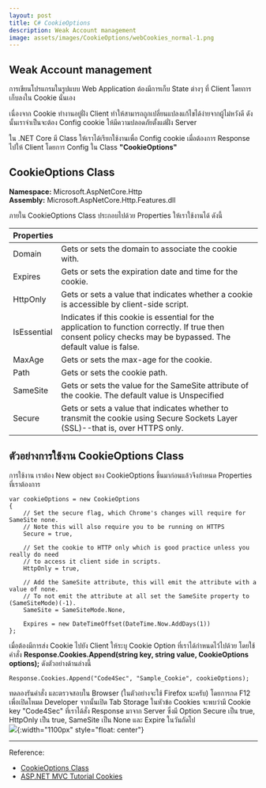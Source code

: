 ```yaml
---
layout: post
title: C# CookieOptions
description: Weak Account management
image: assets/images/CookieOptions/webCookies_normal-1.png
---
```


## Weak Account management
การเขียนโปรแกรมในรูปแบบ Web Application ต้องมีการเก็บ State ต่างๆ ที่ Client โดยการเก็บลงใน Cookie นั่นเอง

เนื่องจาก Cookie ทำงานอยู่ฝั่ง Client ทำให้สามารถถูกเปลี่ยนแปลงแก้ไขได้ง่ายจากผู้ไม่หวังดี ดังนั้นเราจำเป็นจะต้อง Config cookie ให้มีความปลอดภัยตั้งแต่ฝั่ง Server

ใน .NET Core มี Class ให้เราได้เรียกใช้งานเพื่อ Config cookie เมื่อต้องการ Response ไปให้ Client โดยการ Config ใน Class **\"CookieOptions\"**

## CookieOptions Class
**Namespace:** Microsoft.AspNetCore.Http<br/>**Assembly:** Microsoft.AspNetCore.Http.Features.dll

ภายใน CookieOptions Class ประกอบไปด้วย Properties ให้เราใช้งานได้ ดังนี้

|Properties|       |
|----------|-------|
|Domain|Gets or sets the domain to associate the cookie with.|
|Expires|Gets or sets the expiration date and time for the cookie.|
|HttpOnly|Gets or sets a value that indicates whether a cookie is accessible by client-side script.|
|IsEssential|Indicates if this cookie is essential for the application to function correctly. If true then consent policy checks may be bypassed. The default value is false.|
|MaxAge|Gets or sets the max-age for the cookie.|
|Path|Gets or sets the cookie path.|
|SameSite|Gets or sets the value for the SameSite attribute of the cookie. The default value is Unspecified|
|Secure|Gets or sets a value that indicates whether to transmit the cookie using Secure Sockets Layer (SSL)--that is, over HTTPS only.|


## ตัวอย่างการใช้งาน CookieOptions Class
การใช้งาน เราต้อง New object ของ CookieOptions ขึ้นมาก่อนแล้วจึงกำหนด Properties ที่เราต้องการ
~~~
var cookieOptions = new CookieOptions
{
    // Set the secure flag, which Chrome's changes will require for SameSite none.
    // Note this will also require you to be running on HTTPS
    Secure = true,

    // Set the cookie to HTTP only which is good practice unless you really do need
    // to access it client side in scripts.
    HttpOnly = true,

    // Add the SameSite attribute, this will emit the attribute with a value of none.
    // To not emit the attribute at all set the SameSite property to (SameSiteMode)(-1).
    SameSite = SameSiteMode.None,

    Expires = new DateTimeOffset(DateTime.Now.AddDays(1))
};
~~~

เมื่อต้องมีการส่ง Cookie ไปยัง Client ให้ระบุ Cookie Option ที่เราได้กำหนดไว้ไปด้วย โดยใช้คำสั่ง **Response.Cookies.Append(string key, string value, CookieOptions options);** ดังตัวอย่างด้านล่างนี้
~~~
Response.Cookies.Append("Code4Sec", "Sample_Cookie", cookieOptions);
~~~

ทดลองรันคำสั่ง และตรวจสอบใน Browser (ในตัวอย่างจะใช้ Firefox นะครับ) โดยการกด F12 เพื่อเปิดโหมด Developer จากนั้นเปิด Tab Storage ในหัวข้อ Cookies จะพบว่ามี Cookie key \"Code4Sec\" ที่เราได้สั่ง Response มาจาก Server ซึ่งมี Option Secure เป็น true, HttpOnly เป็น true, SameSite เป็น None และ Expire ในวันถัดไป<br/>
![]({{site.baseurl}}/assets/images/CookieOptions/2.png){:width="1100px" style="float: center"}

---
Reference:
- [CookieOptions Class](https://docs.microsoft.com/en-us/dotnet/api/microsoft.aspnetcore.http.cookieoptions?view=aspnetcore-5.0)
- [ASP.NET MVC Tutorial Cookies](https://asp.mvc-tutorial.com/httpcontext/cookies/)
